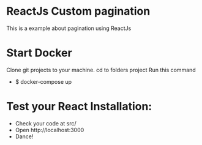 # ReactJs Custom pagination
This is a example about pagination using ReactJs

# Start Docker
Clone git projects to your machine.
cd to folders project
Run this command 

* $ docker-compose up

# Test your React Installation:

* Check your code at src/ 
* Open http://localhost:3000
* Dance!


